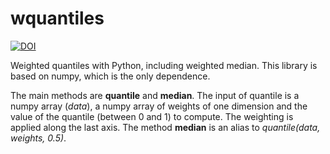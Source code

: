 wquantiles
==========

[![DOI](https://zenodo.org/badge/doi/10.5281/zenodo.14952.svg)](http://dx.doi.org/10.5281/zenodo.14952)

Weighted quantiles with Python, including weighted median. 
This library is based on numpy, which is the only dependence.

The main methods are **quantile** and **median**. The input of 
quantile is a numpy array (_data_), a numpy array of weights of one 
dimension and the value of the quantile (between 0 and 1) to 
compute. The weighting is applied along the last axis. The method 
**median** is an alias to _quantile(data, weights, 0.5)_. 


